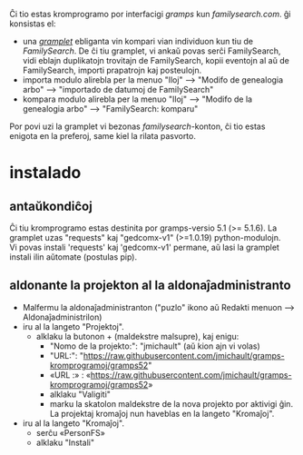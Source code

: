 
Ĉi tio estas kromprogramo por interfacigi _gramps_ kun _familysearch.com_.
ĝi konsistas el:
* una [_gramplet_](https://www.gramps-project.org/wiki/index.php/Gramplets) ebliganta vin kompari vian individuon kun tiu de _FamilySearch_. De ĉi tiu gramplet, vi ankaŭ povas serĉi FamilySearch, vidi eblajn duplikatojn trovitajn de FamilySearch, kopii eventojn al aŭ de FamilySearch, importi prapatrojn kaj posteulojn.
* importa modulo alirebla per la menuo "Iloj" --> "Modifo de genealogia arbo" --> "importado de datumoj de FamilySearch"
* kompara modulo alirebla per la menuo "Iloj" --> "Modifo de la genealogia arbo" --> "FamilySearch: komparu"

Por povi uzi la gramplet vi bezonas _familysearch_-konton, ĉi tio estas enigota en la preferoj, same kiel la rilata pasvorto.

# instalado
## antaŭkondiĉoj
Ĉi tiu kromprogramo estas destinita por gramps-versio 5.1 (>= 5.1.6).
La gramplet uzas "requests" kaj "gedcomx-v1" (>=1.0.19) python-modulojn.  
Vi povas instali 'requests' kaj 'gedcomx-v1' permane, aŭ lasi la gramplet instali ilin aŭtomate (postulas pip).  

## aldonante la projekton al la aldonaĵadministranto
* Malfermu la aldonaĵadministranton ("puzlo" ikono aŭ Redakti menuon --> Aldonaĵadministrilon)
* iru al la langeto "Projektoj".
  * alklaku la butonon + (maldekstre malsupre), kaj enigu:
    * "Nomo de la projekto:": "jmichault" (aŭ kion ajn vi volas)
    * "URL:": "<https://raw.githubusercontent.com/jmichault/gramps-kromprogramoj/gramps52>"
    * «URL :» : «<https://raw.githubusercontent.com/jmichault/gramps-kromprogramoj/gramps52>»
    * alklaku "Valigiti"
    * marku la skatolon maldekstre de la nova projekto por aktivigi ĝin.
       La projektaj kromaĵoj nun haveblas en la langeto "Kromaĵoj".
* iru al la langeto "Kromaĵoj".
  * serĉu «PersonFS»
  * alklaku "Instali"



